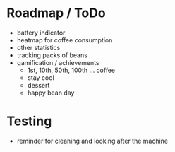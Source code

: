# Roadmap / ToDo

- battery indicator
- heatmap for coffee consumption
- other statistics
- tracking packs of beans
- gamification / achievements
  - 1st, 10th, 50th, 100th ... coffee
  - stay cool
  - dessert
  - happy bean day

# Testing
- reminder for cleaning and looking after the machine